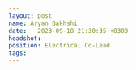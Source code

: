 ```yaml
---
layout: post
name: Aryan Bakhshi
date:   2023-09-18 21:30:35 +0300
headshot: 
position: Electrical Co-Lead
tags: 
---
```

